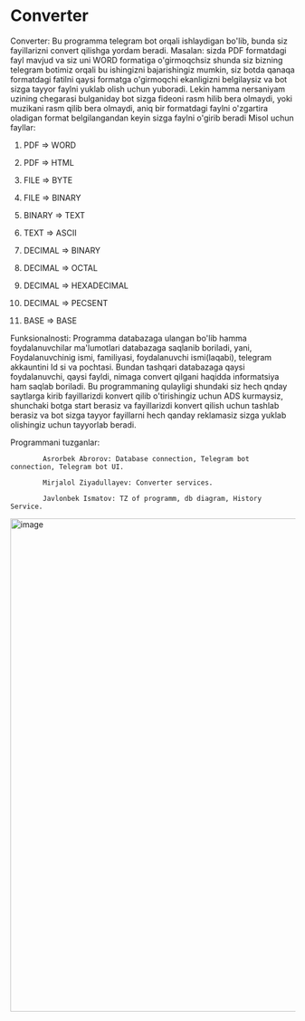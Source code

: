 # Converter
Converter: 
Bu programma telegram bot orqali ishlaydigan bo'lib, bunda siz fayillarizni convert qilishga yordam beradi. Masalan: sizda PDF formatdagi fayl mavjud va siz uni WORD formatiga o'girmoqchsiz shunda siz bizning telegram botimiz orqali bu ishingizni bajarishingiz mumkin, siz botda qanaqa formatdagi fatilni qaysi formatga o'girmoqchi ekanligizni belgilaysiz va bot sizga tayyor faylni yuklab olish uchun yuboradi. Lekin hamma nersaniyam uzining chegarasi bulganiday bot sizga fideoni rasm hilib bera olmaydi, yoki muzikani rasm qilib bera olmaydi, aniq bir formatdagi faylni o'zgartira oladigan format belgilangandan keyin sizga faylni o'girib beradi
 Misol uchun fayllar: 
 
   1. PDF => WORD
		 
   2. PDF => HTML

   3. FILE => BYTE

   4. FILE => BINARY

   5. BINARY => TEXT

   6. TEXT => ASCII

   7. DECIMAL => BINARY

   8. DECIMAL => OCTAL

   9. DECIMAL => HEXADECIMAL

   10. DECIMAL => PECSENT

   11. BASE => BASE 

Funksionalnosti: 
Programma databazaga ulangan bo'lib hamma foydalanuvchilar ma'lumotlari databazaga saqlanib boriladi, yani, Foydalanuvchinig ismi, familiyasi, foydalanuvchi ismi(laqabi), telegram akkauntini Id si va pochtasi. Bundan tashqari databazaga qaysi foydalanuvchi, qaysi fayldi, nimaga convert qilgani haqidda informatsiya ham saqlab boriladi. Bu programmaning qulayligi shundaki siz hech qnday saytlarga kirib fayillarizdi konvert qilib o'tirishingiz uchun ADS kurmaysiz, shunchaki botga start berasiz va fayillarizdi konvert qilish uchun tashlab berasiz va bot sizga tayyor fayillarni hech qanday reklamasiz sizga yuklab olishingiz uchun tayyorlab beradi.

Programmani tuzganlar:

			Asrorbek Abrorov: Database connection, Telegram bot connection, Telegram bot UI.
   
			Mirjalol Ziyadullayev: Converter services.
   
			Javlonbek Ismatov: TZ of programm, db diagram, History Service.
   
<img width="871" alt="image" src="https://github.com/Asrorbek-Abrorov/Converter/assets/101877510/78aeb36c-6698-499e-a5ec-9a9d4d236dc6">
